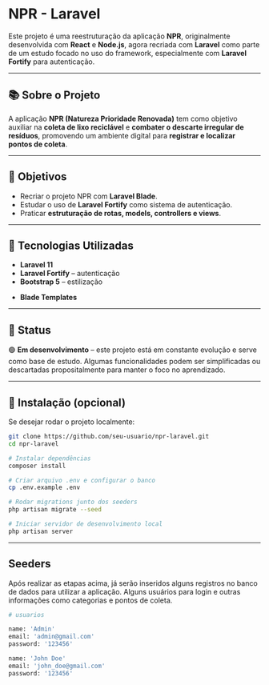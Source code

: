 #  NPR - Laravel

Este projeto é uma reestruturação da aplicação **NPR**, originalmente desenvolvida com **React** e **Node.js**, agora recriada com **Laravel** como parte de um estudo focado no uso do framework, especialmente com **Laravel Fortify** para autenticação.

---

## 📚 Sobre o Projeto

A aplicação **NPR (Natureza Prioridade Renovada)** tem como objetivo auxiliar na **coleta de lixo reciclável** e **combater o descarte irregular de resíduos**, promovendo um ambiente digital para **registrar e localizar pontos de coleta**.

---

## 🎯 Objetivos

- Recriar o projeto NPR com **Laravel Blade**.
- Estudar o uso de **Laravel Fortify** como sistema de autenticação.
- Praticar **estruturação de rotas, models, controllers e views**.


---

## 🔧 Tecnologias Utilizadas

- **Laravel 11**
- **Laravel Fortify** – autenticação
- **Bootstrap 5** – estilização
<!-- - **MySQL** (opcional) – usado para testes com banco separado (notas) -->
- **Blade Templates**

---

## 🚧 Status

🟢 **Em desenvolvimento** – este projeto está em constante evolução e serve como base de estudo. Algumas funcionalidades podem ser simplificadas ou descartadas propositalmente para manter o foco no aprendizado.

---

## 📁 Instalação (opcional)

Se desejar rodar o projeto localmente:

```bash
git clone https://github.com/seu-usuario/npr-laravel.git
cd npr-laravel

# Instalar dependências
composer install

# Criar arquivo .env e configurar o banco
cp .env.example .env

# Rodar migrations junto dos seeders
php artisan migrate --seed

# Iniciar servidor de desenvolvimento local
php artisan server

```

---

## Seeders

Após realizar as etapas acima, já serão inseridos alguns registros no banco de dados para utilizar a aplicação.
Alguns usuários para login e outras informações como categorias e pontos de coleta.

```bash
# usuarios 

name: 'Admin'
email: 'admin@gmail.com'
password: '123456'

name: 'John Doe'
email: 'john_doe@gmail.com'
password: '123456'


```